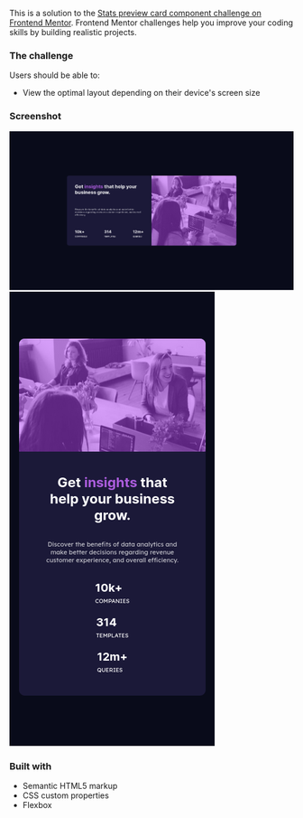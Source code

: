 
This is a solution to the [Stats preview card component challenge on Frontend Mentor](https://www.frontendmentor.io/challenges/stats-preview-card-component-8JqbgoU62). Frontend Mentor challenges help you improve your coding skills by building realistic projects. 



### The challenge

Users should be able to:

- View the optimal layout depending on their device's screen size

### Screenshot

![desktop preview ](./Screenshot1.png)
![mobile preview ](./Screenshot2.png)


### Built with

- Semantic HTML5 markup
- CSS custom properties
- Flexbox

